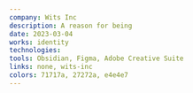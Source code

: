 ```yaml
---
company: Wits Inc
description: A reason for being
date: 2023-03-04
works: identity
technologies:
tools: Obsidian, Figma, Adobe Creative Suite
links: none, wits-inc
colors: 71717a, 27272a, e4e4e7
---
```

